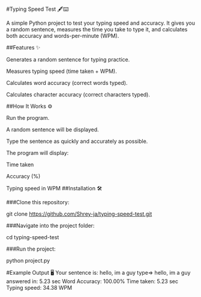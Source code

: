 #Typing Speed Test 🖋️⌨️

A simple Python project to test your typing speed and accuracy.
It gives you a random sentence, measures the time you take to type it, and calculates both accuracy and words-per-minute (WPM).

##Features ✨

Generates a random sentence for typing practice.

Measures typing speed (time taken + WPM).

Calculates word accuracy (correct words typed).

Calculates character accuracy (correct characters typed).

##How It Works ⚙️

Run the program.

A random sentence will be displayed.

Type the sentence as quickly and accurately as possible.

The program will display:

Time taken

Accuracy (%)

Typing speed in WPM
##Installation 🛠️

###Clone this repository:

git clone https://github.com/Shrey-ja/typing-speed-test.git


###Navigate into the project folder:

cd typing-speed-test


###Run the project:

python project.py

#Example Output 🖥️
Your sentence is: hello, im a guy
type=> hello, im a guy
 answered in: 5.23 sec
Word Accuracy: 100.00%
Time taken: 5.23 sec
Typing speed: 34.38 WPM
